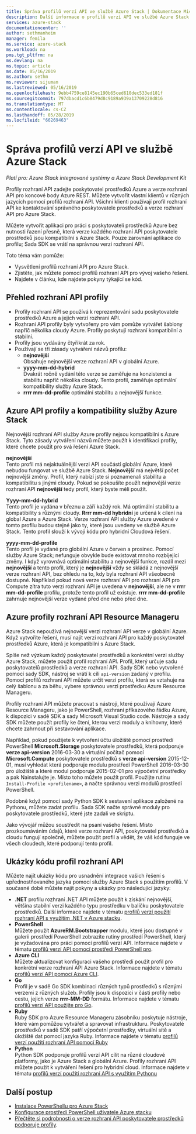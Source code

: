 ```yaml
---
title: Správa profilů verzí API ve službě Azure Stack | Dokumentace Microsoftu
description: Další informace o profilů verzí API ve službě Azure Stack.
services: azure-stack
documentationcenter: ''
author: sethmanheim
manager: femila
ms.service: azure-stack
ms.workload: na
pms.tgt_pltfrm: na
ms.devlang: na
ms.topic: article
ms.date: 05/16/2019
ms.author: sethm
ms.reviewer: sijuman
ms.lastreviewed: 05/16/2019
ms.openlocfilehash: 9ebb4759ce8145ec190b65ced610dec533ed181f
ms.sourcegitcommit: 797dbacd1c6b8479d8c9189a939a13709228d816
ms.translationtype: MT
ms.contentlocale: cs-CZ
ms.lasthandoff: 05/28/2019
ms.locfileid: "66269463"
---
```

# <a name="manage-api-version-profiles-in-azure-stack"></a>Správa profilů verzí API ve službě Azure Stack

*Platí pro: Azure Stack integrované systémy a Azure Stack Development Kit*

Profily rozhraní API zadejte poskytovatel prostředků Azure a verze rozhraní API pro koncové body Azure REST. Můžete vytvořit vlastní klientů v různých jazycích pomocí profilů rozhraní API. Všichni klienti používají profil rozhraní API ke kontaktování správného poskytovatele prostředků a verze rozhraní API pro Azure Stack.

Můžete vytvořit aplikaci pro práci s poskytovateli prostředků Azure bez nutnosti řazení přesně, která verze každého rozhraní API poskytovatele prostředků jsou kompatibilní s Azure Stack. Pouze zarovnání aplikace do profilu; Sada SDK se vrátí na správnou verzi rozhraní API.

Toto téma vám pomůže:

 - Vysvětlení profilů rozhraní API pro Azure Stack.
 - Zjistěte, jak můžete pomocí profilů rozhraní API pro vývoj vašeho řešení.
 - Najdete v článku, kde najdete pokyny týkající se kód.

## <a name="summary-of-api-profiles"></a>Přehled rozhraní API profily

- Profily rozhraní API se používá k reprezentování sadu poskytovatele prostředků Azure a jejich verzí rozhraní API.
- Rozhraní API profily byly vytvořeny pro vám pomůže vytvářet šablony napříč několika cloudy Azure. Profily poskytují rozhraní kompatibilní a stabilní.
- Profily jsou vydávány čtyřikrát za rok.
- Používají se tři zásady vytváření názvů profilu:
    - **nejnovější**  
        Obsahuje nejnovější verze rozhraní API v globální Azure.
    - **yyyy-mm-dd-hybrid**  
    Dvakrát ročně vydání této verze se zaměřuje na konzistenci a stabilitu napříč několika cloudy. Tento profil, zaměřuje optimální kompatibility služby Azure Stack.
    - **rrrr mm-dd-profile** optimální stabilitu a nejnovější funkce.

## <a name="azure-api-profiles-and-azure-stack-compatibility"></a>Azure API profily a kompatibility služby Azure Stack

Nejnovější rozhraní API služby Azure profily nejsou kompatibilní s Azure Stack. Tyto zásady vytváření názvů můžete použít k identifikaci profily, které chcete použít pro svá řešení Azure Stack.

**nejnovější**  
Tento profil má nejaktuálnější verzi API součástí globální Azure, které nebudou fungovat ve službě Azure Stack. **Nejnovější** má největší počet nejnovější změny. Profil, který nabízí jste si poznamenali stabilitu a kompatibilitu s jinými cloudy. Pokud se pokoušíte použít nejnovější verze rozhraní API **nejnovější** tedy profil, který byste měli použít.

**Yyyy-mm-dd-hybrid**  
Tento profil je vydána v březnu a září každý rok. Má optimální stabilitu a kompatibility s různými cloudy. **Rrrr mm-dd hybridní** je určená k cílení na global Azure a Azure Stack. Verze rozhraní API služby Azure uvedené v tomto profilu budou stejné jako ty, které jsou uvedeny ve službě Azure Stack. Tento profil slouží k vývoji kódu pro hybridní Cloudová řešení.

**yyyy-mm-dd-profile**  
Tento profil je vydané pro globální Azure v červen a prosinec. Pomocí služby Azure Stack; nefunguje obvykle bude existovat mnoho rozbíjející změny. I když vyrovnává optimální stabilitu a nejnovější funkce, rozdíl mezi **nejnovější** a tento profil, který je **nejnovější** vždy se skládá z nejnovější verze rozhraní API, bez ohledu na to, kdy byla rozhraní API všeobecně dostupné. Například pokud nová verze rozhraní API pro rozhraní API pro Compute zítra tuto verzi rozhraní API je uvedena v **nejnovější**, ale ne v **rrrr mm-dd-profile** profilu, protože tento profil už existuje. **rrrr mm-dd-profile** zahrnuje nejnovější verze vydané před dne nebo před dne.

## <a name="azure-resource-manager-api-profiles"></a>Azure profily rozhraní API Resource Manageru

Azure Stack nepoužívá nejnovější verzi rozhraní API verze v globální Azure. Když vytvoříte řešení, musí najít verzi rozhraní API pro každý poskytovatel prostředků Azure, která je kompatibilní s Azure Stack.

Spíše než výzkum každý poskytovatel prostředků a konkrétní verzi služby Azure Stack, můžete použít profil rozhraní API. Profil, který určuje sadu poskytovatelů prostředků a verze rozhraní API. Sady SDK nebo vytvořené pomocí sady SDK, nástroj se vrátí k cíli `api-version` zadaný v profilu. Pomocí profilů rozhraní API můžete určit verzi profilu, která se vztahuje na celý šablonu a za běhu, vybere správnou verzi prostředku Azure Resource Manageru.

Profily rozhraní API můžete pracovat s nástroji, které používají Azure Resource Manageru, jako je PowerShell, rozhraní příkazového řádku Azure, k dispozici v sadě SDK a sady Microsoft Visual Studio code. Nástroje a sady SDK můžete použít profily ke čtení, kterou verzi moduly a knihovny, které chcete zahrnout při sestavování aplikace.

Například, pokud použijete k vytvoření účtu úložiště pomocí prostředí PowerShell **Microsoft.Storage** poskytovatele prostředků, která podporuje **verze api-version** 2016-03-30 a virtuální počítač pomocí  **Microsoft.Compute** poskytovatele prostředků s **verze api-version** 2015-12-01, musí vyhledat která podporuje modulu prostředí PowerShell 2016-03-30 pro úložiště a které modul podporuje 2015-02-01 pro výpočetní prostředky a pak Nainstalujte je. Místo toho můžete použít profil. Použijte rutinu `Install-Profile <profilename>`, a načte správnou verzi modulů prostředí PowerShell.

Podobně když pomocí sady Python SDK k sestavení aplikace založené na Pythonu, můžete zadat profilu. Sada SDK načte správné moduly pro poskytovatele prostředků, které jste zadali ve skriptu.

Jako vývojář můžou soustředit na psaní vašeho řešení. Místo prozkoumáváním údajů, které verze rozhraní API, poskytovatel prostředků a cloudu fungují společně, můžete použít profil a vědět, že váš kód funguje ve všech cloudech, které podporují tento profil.

## <a name="api-profile-code-samples"></a>Ukázky kódu profil rozhraní API

Můžete najít ukázky kódu pro usnadnění integrace vašich řešení s upřednostňovaného jazyka pomocí služby Azure Stack s použitím profilů. V současné době můžete najít pokyny a ukázky pro následující jazyky:

- **.NET** profilu rozhraní .NET API můžete použít k získání nejnovější, většina stabilní verzi každého typu prostředku v balíčku poskytovatele prostředků. Další informace najdete v tématu [profilů verzí použití rozhraní API s využitím .NET v Azure stacku](azure-stack-version-profiles-net.md).
- **PowerShell**  
Můžete použít **AzureRM.Bootstrapper** modulu, které jsou dostupné v galerii prostředí PowerShell zobrazíte rutiny prostředí PowerShell, který je vyžadována pro práci pomocí profilů verzí API. Informace najdete v tématu [profilů verzí API pomocí prostředí PowerShell pro](azure-stack-version-profiles-powershell.md).
- **Azure CLI**  
Můžete aktualizovat konfiguraci vašeho prostředí použít profil pro konkrétní verze rozhraní API Azure Stack. Informace najdete v tématu [profilů verzí API pomocí Azure CLI](azure-stack-version-profiles-azurecli2.md).
- **Go**  
Profil je v sadě Go SDK kombinaci různých typů prostředků s různými verzemi z různých služeb. Profily jsou k dispozici v části profily nebo cestu, jejich verze **rrrr-MM-DD** formátu. Informace najdete v tématu [profilů verzí API použijte pro Go](azure-stack-version-profiles-go.md).
- **Ruby**  
Ruby SDK pro Azure Resource Manageru zásobníku poskytuje nástroje, které vám pomůžou vytvářet a spravovat infrastrukturu. Poskytovatelé prostředků v sadě SDK patří výpočetní prostředky, virtuální sítě a úložiště dat pomocí jazyka Ruby. Informace najdete v tématu [profilů verzí použití rozhraní API pomocí Ruby](azure-stack-version-profiles-ruby.md)
- **Python**  
Python SDK podporuje profilů verzí API cílit na různé cloudové platformy, jako je Azure Stack a globální Azure. Profily rozhraní API můžete použít k vytváření řešení pro hybridní cloud. Informace najdete v tématu [profilů verzí použití rozhraní API s využitím Pythonu](azure-stack-version-profiles-python.md)

## <a name="next-steps"></a>Další postup

* [Instalace PowerShellu pro Azure Stack](../operator/azure-stack-powershell-install.md)
* [Konfigurace prostředí PowerShell uživatele Azure stacku](azure-stack-powershell-configure-user.md)
* [Přečtěte si podrobnosti o verze rozhraní API poskytovatele prostředků podporuje profily](azure-stack-profiles-azure-resource-manager-versions.md).
